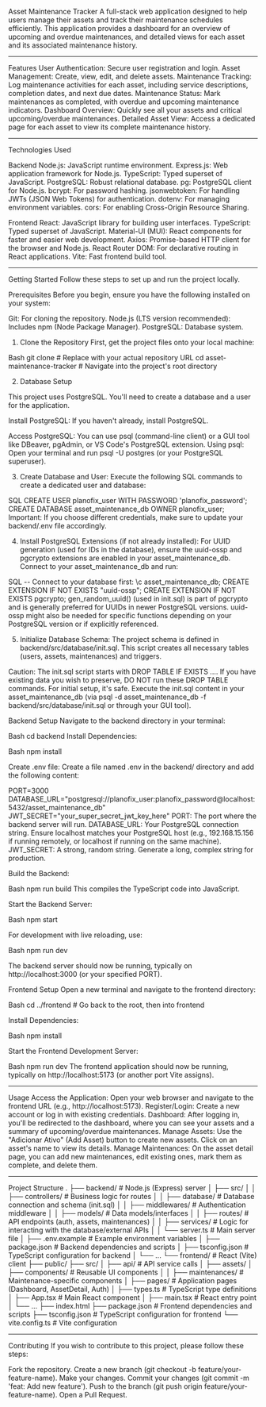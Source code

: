 Asset Maintenance Tracker
A full-stack web application designed to help users manage their assets and track their maintenance schedules efficiently. This application provides a dashboard for an overview of upcoming and overdue maintenances, and detailed views for each asset and its associated maintenance history.

---

Features
User Authentication: Secure user registration and login.
Asset Management: Create, view, edit, and delete assets.
Maintenance Tracking: Log maintenance activities for each asset, including service descriptions, completion dates, and next due dates.
Maintenance Status: Mark maintenances as completed, with overdue and upcoming maintenance indicators.
Dashboard Overview: Quickly see all your assets and critical upcoming/overdue maintenances.
Detailed Asset View: Access a dedicated page for each asset to view its complete maintenance history.

---

Technologies Used

Backend
Node.js: JavaScript runtime environment.
Express.js: Web application framework for Node.js.
TypeScript: Typed superset of JavaScript.
PostgreSQL: Robust relational database.
pg: PostgreSQL client for Node.js.
bcrypt: For password hashing.
jsonwebtoken: For handling JWTs (JSON Web Tokens) for authentication.
dotenv: For managing environment variables.
cors: For enabling Cross-Origin Resource Sharing.

Frontend
React: JavaScript library for building user interfaces.
TypeScript: Typed superset of JavaScript.
Material-UI (MUI): React components for faster and easier web development.
Axios: Promise-based HTTP client for the browser and Node.js.
React Router DOM: For declarative routing in React applications.
Vite: Fast frontend build tool.

---

Getting Started
Follow these steps to set up and run the project locally.

Prerequisites
Before you begin, ensure you have the following installed on your system:

Git: For cloning the repository.
Node.js (LTS version recommended): Includes npm (Node Package Manager).
PostgreSQL: Database system.

1. Clone the Repository
   First, get the project files onto your local machine:

Bash
git clone <repository-url> # Replace with your actual repository URL
cd asset-maintenance-tracker # Navigate into the project's root directory

2. Database Setup

This project uses PostgreSQL. You'll need to create a database and a user for the application.

Install PostgreSQL: If you haven't already, install PostgreSQL.

Access PostgreSQL: You can use psql (command-line client) or a GUI tool like DBeaver, pgAdmin, or VS Code's PostgreSQL extension.
Using psql: Open your terminal and run psql -U postgres (or your PostgreSQL superuser).

3. Create Database and User:
   Execute the following SQL commands to create a dedicated user and database:

SQL
CREATE USER planofix_user WITH PASSWORD 'planofix_password';
CREATE DATABASE asset_maintenance_db OWNER planofix_user;
Important: If you choose different credentials, make sure to update your backend/.env file accordingly.

4. Install PostgreSQL Extensions (if not already installed):
   For UUID generation (used for IDs in the database), ensure the uuid-ossp and pgcrypto extensions are enabled in your asset_maintenance_db. Connect to your asset_maintenance_db and run:

SQL
-- Connect to your database first: \c asset_maintenance_db;
CREATE EXTENSION IF NOT EXISTS "uuid-ossp";
CREATE EXTENSION IF NOT EXISTS pgcrypto;
gen_random_uuid() (used in init.sql) is part of pgcrypto and is generally preferred for UUIDs in newer PostgreSQL versions. uuid-ossp might also be needed for specific functions depending on your PostgreSQL version or if explicitly referenced.

5. Initialize Database Schema:
   The project schema is defined in backend/src/database/init.sql. This script creates all necessary tables (users, assets, maintenances) and triggers.

Caution: The init.sql script starts with DROP TABLE IF EXISTS .... If you have existing data you wish to preserve, DO NOT run these DROP TABLE commands. For initial setup, it's safe.
Execute the init.sql content in your asset_maintenance_db (via psql -d asset_maintenance_db -f backend/src/database/init.sql or through your GUI tool).

Backend Setup
Navigate to the backend directory in your terminal:

Bash
cd backend
Install Dependencies:

Bash
npm install

Create .env file:
Create a file named .env in the backend/ directory and add the following content:

PORT=3000
DATABASE_URL="postgresql://planofix_user:planofix_password@localhost:5432/asset_maintenance_db"
JWT_SECRET="your_super_secret_jwt_key_here"
PORT: The port where the backend server will run.
DATABASE_URL: Your PostgreSQL connection string. Ensure localhost matches your PostgreSQL host (e.g., 192.168.15.156 if running remotely, or localhost if running on the same machine).
JWT_SECRET: A strong, random string. Generate a long, complex string for production.

Build the Backend:

Bash
npm run build
This compiles the TypeScript code into JavaScript.

Start the Backend Server:

Bash
npm start

For development with live reloading, use:

Bash
npm run dev

The backend server should now be running, typically on http://localhost:3000 (or your specified PORT).

Frontend Setup
Open a new terminal and navigate to the frontend directory:

Bash
cd ../frontend # Go back to the root, then into frontend

Install Dependencies:

Bash
npm install

Start the Frontend Development Server:

Bash
npm run dev
The frontend application should now be running, typically on http://localhost:5173 (or another port Vite assigns).

---

Usage
Access the Application: Open your web browser and navigate to the frontend URL (e.g., http://localhost:5173).
Register/Login: Create a new account or log in with existing credentials.
Dashboard: After logging in, you'll be redirected to the dashboard, where you can see your assets and a summary of upcoming/overdue maintenances.
Manage Assets: Use the "Adicionar Ativo" (Add Asset) button to create new assets. Click on an asset's name to view its details.
Manage Maintenances: On the asset detail page, you can add new maintenances, edit existing ones, mark them as complete, and delete them.

---

Project Structure
.
├── backend/ # Node.js (Express) server
│ ├── src/
│ │ ├── controllers/ # Business logic for routes
│ │ ├── database/ # Database connection and schema (init.sql)
│ │ ├── middlewares/ # Authentication middleware
│ │ ├── models/ # Data models/interfaces
│ │ ├── routes/ # API endpoints (auth, assets, maintenances)
│ │ ├── services/ # Logic for interacting with the database/external APIs
│ │ └── server.ts # Main server file
│ ├── .env.example # Example environment variables
│ ├── package.json # Backend dependencies and scripts
│ ├── tsconfig.json # TypeScript configuration for backend
│ └── ...
└── frontend/ # React (Vite) client
├── public/
├── src/
│ ├── api/ # API service calls
│ ├── assets/
│ ├── components/ # Reusable UI components
│ │ ├── maintenances/ # Maintenance-specific components
│ ├── pages/ # Application pages (Dashboard, AssetDetail, Auth)
│ ├── types.ts # TypeScript type definitions
│ ├── App.tsx # Main React component
│ ├── main.tsx # React entry point
│ └── ...
├── index.html
├── package.json # Frontend dependencies and scripts
├── tsconfig.json # TypeScript configuration for frontend
└── vite.config.ts # Vite configuration

---

Contributing
If you wish to contribute to this project, please follow these steps:

Fork the repository.
Create a new branch (git checkout -b feature/your-feature-name).
Make your changes.
Commit your changes (git commit -m 'feat: Add new feature').
Push to the branch (git push origin feature/your-feature-name).
Open a Pull Request.
